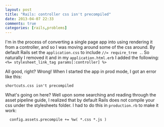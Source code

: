 ```yaml
---
layout: post
title: "Rails: controller css isn't precompiled"
date: 2013-04-07 22:33
comments: true
categories: [rails,problems]
---
```

I'm in the process of converting a single page app into using rendering it from a controller, and so I was moving around some of the css around. By default Rails set the ```application.css``` to include ```//= require_tree .```. So naturally I removed it and in my ```application.html.erb``` I added the following: ```  <%= stylesheet_link_tag params[:controller] %>```

All good, right? Wrong! When I started the app in prod mode, I got an error like this: 

```
shortcuts.css isn't precompiled
```

What's going on here? Well upon some searching and reading through the asset pipeline guide, I realized that by default Rails does not compile your css under the stylesheets folder. I had to do this in ```production.rb``` to make it work: 

```
  config.assets.precompile += %w( *.css *.js )
```
